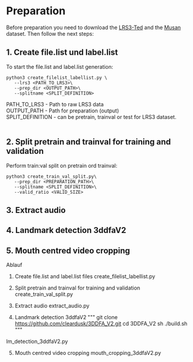 
# Preparation


Before preparation you need to download the [LRS3-Ted](https://www.robots.ox.ac.uk/~vgg/data/lip_reading/) and the [Musan](http://www.openslr.org/17/) dataset. Then follow the next steps:

## 1. Create file.list und label.list
To start the file.list and label.list generation:
```shell
python3 create_filelist_labellist.py \
   --lrs3 <PATH_TO_LRS3>\
   --prep_dir <OUTPUT_PATH>\
   --splitname <SPLIT_DEFINITION>
```
PATH_TO_LRS3 - Path to raw LRS3 data\
OUTPUT_PATH - Path for preparation (output)\
SPLIT_DEFINITION - can be pretrain, trainval or test for LRS3 dataset.\
<br>

## 2. Split pretrain and trainval for training and validation
Perform train:val split on pretrain ord trainval:
```shell
python3 create_train_val_split.py\
   --prep_dir <PREPARATION_PATH>\
   --splitname <SPLIT_DEFINITION>\
   --valid_ratio <VALID_SIZE>
```


## 3. Extract audio


## 4. Landmark detection 3ddfaV2


## 5. Mouth centred video cropping




Ablauf

1. Create file.list and label.list files
create_filelist_labellist.py 

2. Split pretrain and trainval for training and validation 
create_train_val_split.py

3. Extract audio
extract_audio.py

4. Landmark detection 3ddfaV2
"""
git clone https://github.com/cleardusk/3DDFA_V2.git
cd 3DDFA_V2
sh ./build.sh
"""

lm_detection_3ddfaV2.py

5. Mouth centred video cropping
mouth_cropping_3ddfaV2.py



